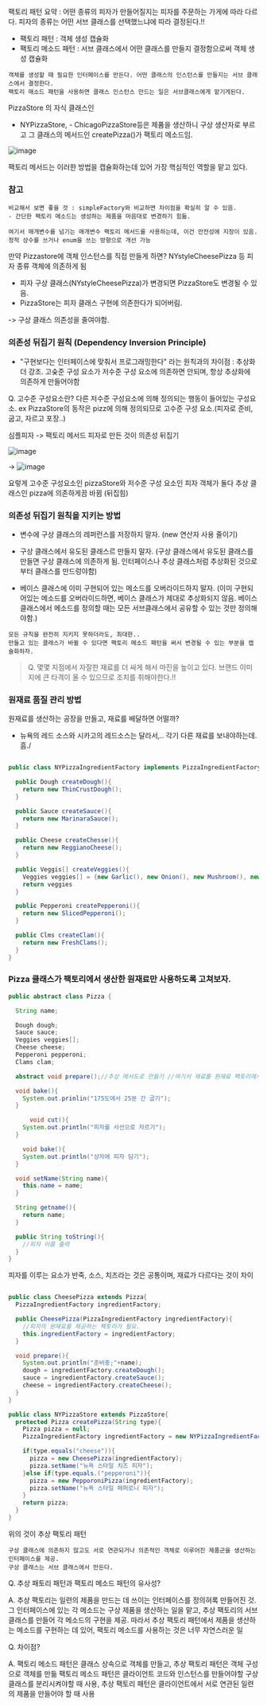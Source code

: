 팩토리 패턴 요약 : 어떤 종류의 피자가 만들어질지는 피자를 주문하는 가게에 따라 다르다. 피자의 종류는 어떤 서브 클래스를 선택했느냐에 따라 결정된다.!!

- 팩토리 패턴 : 객체 생성 캡슐화
- 팩토리 메소드 패턴 : 서브 클래스에서 어떤 클래스를 만들지 결정함으로써 객체 생성 캡슐화

```
객체를 생성할 때 필요한 인터페이스를 만든다. 어떤 클래스의 인스턴스를 만들지는 서브 클래스에서 결정한다.
팩토리 매소드 패턴을 사용하면 클래스 인스턴스 만드는 일은 서브클래스에게 맡기게된다.
```

PizzaStore
의 자식 클래스인

- NYPizzaStore, - ChicagoPizzaStore등은 제품을 생산하니 구상 생산자로 부르고
  그 클래스의 메서드인 createPizza()가 팩토리 메소드임.

![image](https://github.com/MINGDY98/design-pattern/assets/38098157/7f384dbe-2c32-4dad-a5be-6ca99eb9f433)

팩토리 메서드는 이러한 방법을 캡슐화하는데 있어 가장 핵심적인 역할을 맡고 있다.

### 참고

```
비교해서 보면 좋을 것 : simpleFactory와 비교하면 차이점을 확실히 알 수 있음.
- 간단한 팩토리 메소드는 생성하는 제품을 마음대로 변경하기 힘듦.

여기서 매개변수를 넘기는 매개변수 팩토리 메서드를 사용하는데, 이건 안전성에 지장이 있음. 정적 상수를 쓰거나 enum을 쓰는 방향으로 개선 가능
```

만약 Pizzastore에 객체 인스턴스를 직접 만들게 하면? NYstyleCheesePizza 등 피자 종류 객체에 의존하게 됨

- 피자 구상 클래스(NYstyleCheesePizza)가 변경되면 PizzaStore도 변경될 수 있음.
- PizzaStore는 피자 클래스 구현에 의존한다가 되어버림.

-> 구상 클래스 의존성을 줄여야함.

### 의존성 뒤집기 원칙 (Dependency Inversion Principle)

- "구현보다는 인터페이스에 맞춰서 프로그래밍한다" 라는 원칙과의 차이점 : 추상화 더 강조. 고숮준 구성 요소가 저수준 구성 요소에 의존하면 안되며, 항상 추상화에 의존하게 만들어야함

Q. 고수준 구성요소란? 다른 저수준 구성요소에 의해 정의되는 행동이 들어있는 구성요소. ex PizzaStore의 동작은 pizz에 의해 정의되므로 고수준 구성 요소.(피자로 준비, 굽고, 자르고 포장..)

심플피자 -> 팩토리 메서드 피자로 만든 것이 의존성 뒤집기

![image](https://github.com/MINGDY98/design-pattern/assets/38098157/9c01ee59-638c-44e8-a514-f1cc64d0582c)

->
![image](https://github.com/MINGDY98/design-pattern/assets/38098157/d78b99f4-5ac3-4fd2-bfe9-714522da6e8b)

요렇게 고수준 구성요소인 pizzaStore와 저수준 구성 요소인 피자 객체가 둘다 추상 클래스인 pizza에 의존하게끔 바뀜 (뒤집힘)

### 의존성 뒤집기 원칙을 지키는 방법

- 변수에 구상 클래스의 레퍼런스를 저장하지 말자. (new 연산자 사용 줄이기)

- 구상 클래스에서 유도된 클래스르 만들지 말자. (구상 클래스에서 유도된 클래스를 만들면 구상 클래스에 의존하게 됨. 인터페이스나 추상 클래스처럼 추상화된 것으로부터 클래스를 만드렁야함)

- 베이스 클래스에 이미 구현되어 있는 메소드를 오버라이드하지 말자. (이미 구현되어있는 메소드를 오버라이드하면, 베이스 클래스가 제대로 추상화되지 않음. 베이스 클래스에서 메소드를 정의할 때는 모든 서브클래스에서 공유할 수 있는 것만 정의해야함.)

```
모든 규칙을 완전히 지키지 못하더라도, 최대한..
만들고 있는 클래스가 바뀔 수 있다면 팩토리 메소드 패턴을 써서 변경될 수 있는 부분을 캡슐화하자.
```

> Q. 몇몇 지점에서 자잘한 재료를 더 싸게 해서 마진을 높이고 있다. 브랜드 이미지에 큰 타격이 올 수 있으므로 조치를 취해야한다.!!

### 원재료 품질 관리 방법

원재료를 생산하는 공장을 만들고, 재료를 배달하면 어떨까?

- 뉴욕의 레드 소스와 시카고의 레드소스는 달라서,.. 각기 다른 재료를 보내야하는데. 흠./

```java

public class NYPizzaIngredientFactory implements PizzaIngredientFactory{

  public Dough createDough(){
    return new ThinCrustDough();
  }

  public Sauce createSauce(){
    return new MarinaraSauce();
  }

  public Cheese createChesse(){
    return new ReggianoCheese();
  }

  public Veggis[] createVeggies(){
    Veggies veggies[] = {new Garlic(), new Onion(), new Mushroom(), new RedPepper()};
    return veggies
  }

  public Pepperoni createPepperoni(){
    return new SlicedPepperoni();
  }

  public Clms createClam(){
    return new FreshClams();
  }
}

```

### Pizza 클래스가 팩토리에서 생산한 원재료만 사용하도록 고쳐보자.

```java
public abstract class Pizza {

  String name;

  Dough dough;
  Sauce sauce;
  Veggies veggies[];
  Cheese cheese;
  Pepperoni pepperoni;
  Clams clam;

  abstract void prepare();//추상 메서도로 만들기 //여기서 재료를 원재료 팩토리에서 가져옴

  void bake(){
    System.out.prinlin("175도에서 25분 간 굽기");
  }

      void cut(){
    System.out.println("피자를 사선으로 자르기");
  }

    void bake(){
    System.out.println("상자에 피자 담기");
  }

  void setName(String name){
    this.name = name;
  }

  String getname(){
    return name;
  }

  public String toString(){
    //피자 이름 출력
  }
}

```

피자를 이루는 요소가 반죽, 소스, 치즈라는 것은 공통이며, 재료가 다르다는 것이 차이

```java

public class CheesePizza extends Pizza{
  PizzaIngredientFactory ingredientFactory;

  public CheesePizza(PizzaIngredientFactory ingredientFactory){
    //피자의 원재료를 제공하는 팩토리가 필요.
    this.ingredientFactory = ingredientFactory;
  }

  void prepare(){
    System.out.println("준비중;"+name);
    dough = ingredientFactory.createDough();
    sauce = ingredientFactory.createSauce();
    cheese = ingredientFactory.createCheese();
  }
}

public class NYPizzaStore extends PizzaStore{
  protected Pizza createPizza(String type){
    Pizza pizza = null;
    PizzaIngredientFactory ingredientFactory = new NYPizzaIngredientFactory();

    if(type.equals("cheese")){
      pizza = new CheesePizza(ingredientFactory);
      pizza.setName("뉴욕 스타일 치즈 피자");
    }else if(type.equals.("pepperoni")){
      pizza = new PepporoniPizza(ingredientFactory);
      pizza.setName("뉴욕 스타일 페퍼로니 피자");
    }
    return pizza;
  }
}
```

위의 것이 추상 팩토리 패턴

```
구상 클래스에 의존하지 않고도 서로 연관되거나 의존적인 객체로 이루어진 제품군을 생산하는 인터페이스를 제공.
구상 클래스는 서브 클래스에서 만든다.
```

Q. 추상 패토리 패턴과 팩토리 메소드 패턴의 유사성?

A. 추상 팩토리는 일련의 제품을 만드는 데 쓰이는 인터페이스를 정의혀록 만들어진 것.
그 인터페이스에 있는 각 메소드는 구상 제품을 생산하는 일을 맡고, 추상 팩토리의 서브 클래스를 만들어 각 메소드의 구현을 제공. 따라서 추상 팩토리 패턴에서 제품을 생산하는 메소드를 구현하는 데 있어, 팩토리 메소드를 사용하는 것은 너무 자연스러운 일

Q. 차이점?

A. 팩토리 메소드 패턴은 클래스 상속으로 객체를 만들고, 추상 팩토리 패턴은 객체 구성으로 객체를 만듦
팩토리 메소드 패턴은 클라이언트 코드와 인스턴스를 만들어야할 구상 클래스를 분리시켜야할 때 사용, 추상 팩토리 패턴은
클라이언트에서 서로 연관된 일련의 제품을 만들어야 할 때 사용
